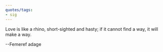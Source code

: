 ```yaml
---
quotes/tags:
- sig
---
```




Love is like a rhino, short-sighted and hasty; if it cannot find a way, it will make a way. 

--Femeref adage